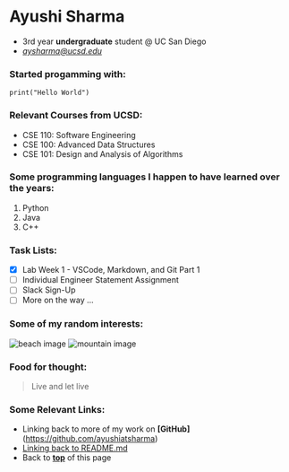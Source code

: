 # Ayushi Sharma
- 3rd year **undergraduate** student @ UC San Diego
- *aysharma@ucsd.edu*

### Started progamming with: 
```
print("Hello World")
```

### Relevant Courses from UCSD:
- CSE 110: Software Engineering 
- CSE 100: Advanced Data Structures   
- CSE 101: Design and Analysis of Algorithms  

### Some programming languages I happen to have learned over the years: 
1. Python
2. Java
3. C++

### Task Lists:  
- [x] Lab Week 1 - VSCode, Markdown, and Git Part 1
- [ ] Individual Engineer Statement Assignment
- [ ] Slack Sign-Up
- [ ] More on the way ...

### Some of my random interests: 
![beach image](https://images.unsplash.com/photo-1507525428034-b723cf961d3e?ixid=MnwxMjA3fDB8MHxzZWFyY2h8MXx8dHJvcGljYWwlMjBiZWFjaHxlbnwwfHwwfHw%3D&ixlib=rb-1.2.1&w=1000&q=80)
![mountain image](https://images.unsplash.com/photo-1541800569-95a8b25835f0?ixlib=rb-1.2.1&ixid=MnwxMjA3fDB8MHxleHBsb3JlLWZlZWR8MjB8fHxlbnwwfHx8fA%3D%3D&w=1000&q=80)

### Food for thought: 
> Live and let live 

### Some Relevant Links: 
- Linking back to more of my work on **[GitHub]**(https://github.com/ayushiatsharma)
- [Linking back to README.md](README.md)
- Back to **[top](#ayushi-sharma)** of this page
